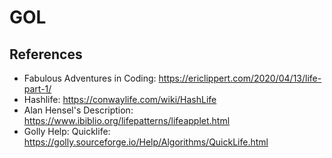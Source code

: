 # GOL

## References
- Fabulous Adventures in Coding: https://ericlippert.com/2020/04/13/life-part-1/
- Hashlife: https://conwaylife.com/wiki/HashLife
- Alan Hensel's Description: https://www.ibiblio.org/lifepatterns/lifeapplet.html
- Golly Help: Quicklife: https://golly.sourceforge.io/Help/Algorithms/QuickLife.html
